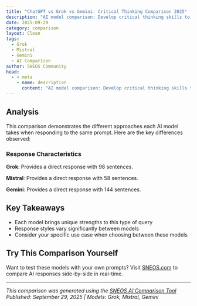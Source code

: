```yaml
---
title: "ChatGPT vs Grok vs Gemini: Critical Thinking Comparison 2025"
description: "AI model comparison: Develop critical thinking skills to avoid misinformation and make better decisions..."
date: 2025-09-29
category: comparison
layout: Clean
tags:
  - Grok
  - Mistral
  - Gemini
  - AI Comparison
author: SNEOS Community
head:
  - - meta
    - name: description
      content: "AI model comparison: Develop critical thinking skills to avoid misinformation and make better decisions..."
---
```


<ChatComparison
  title="ChatGPT vs Grok vs Gemini: Critical Thinking Comparison 2025"
  prompt="Develop critical thinking skills to avoid misinformation and make better decisions"
  :responses='{
    "Grok": "Developing critical thinking skills is essential for navigating the vast amount of information we encounter daily, avoiding misinformation, and making informed decisions. Critical thinking involves analyzing, evaluating, and reasoning through information to form well-grounded conclusions. Below is a comprehensive guide to help you cultivate these skills and apply them effectively.\n\n---\n\n### 1. Understand What Critical Thinking Is\nCritical thinking is the ability to think clearly and rationally, understanding the logical connection between ideas. It involves:\n- **Questioning assumptions**: Not accepting things at face value.\n- **Evaluating evidence**: Assessing the credibility and relevance of information.\n- **Considering alternative perspectives**: Looking at situations from multiple angles.\n- **Making reasoned judgments**: Drawing conclusions based on evidence and logic.\n\nBy honing these skills, you can distinguish fact from opinion, recognize biases, and make decisions rooted in reality.\n\n---\n\n### 2. Cultivate a Questioning Mindset\nTo avoid misinformation, train yourself to ask questions about the information you encounter. Some key questions include:\n- **What is the source of this information?** Is it a reputable outlet, expert, or primary source, or is it an unverified social media post?\n- **What evidence supports this claim?** Are there facts, data, or research backing it up, or is it based on anecdotes or opinions?\n- **Who benefits from this information?** Consider whether there\u2019s an agenda or bias behind the message (e.g., financial gain, political motives).\n- **Are there alternative explanations or perspectives?** Avoid jumping to conclusions by exploring other viewpoints.\n- **Does this make logical sense?** Check for inconsistencies, contradictions, or logical fallacies.\n\nPracticing this habit will help you sift through noise and focus on credible information.\n\n---\n\n### 3. Learn to Identify Misinformation\nMisinformation spreads quickly, especially online. Use these strategies to spot and avoid it:\n- **Check the source**: Look up the credibility of the website, author, or organization sharing the information. Fact-checking tools like Snopes, FactCheck.org, or PolitiFact can help.\n- **Be wary of sensationalism**: Headlines or content designed to provoke strong emotions (anger, fear, outrage) often distort the truth. If it feels exaggerated or \u201Ctoo good to be true,\u201D dig deeper.\n- **Cross-verify information**: Confirm the same news or claim from multiple trusted sources before accepting it as fact.\n- **Look for primary data**: Rely on original research, official statements, or raw data rather than secondhand interpretations.\n- **Beware of confirmation bias**: Avoid seeking out information that only aligns with your existing beliefs. Challenge your views by exploring opposing arguments.\n\n---\n\n### 4. Develop Analytical Skills\nAnalytical thinking is at the core of critical thinking. It involves breaking down complex information into smaller parts to understand it better. To strengthen this skill:\n- **Identify key arguments**: When reading or listening, pinpoint the main claims and the evidence supporting them.\n- **Spot logical fallacies**: Learn to recognize common fallacies like ad hominem (attacking the person, not the argument), strawman (misrepresenting an argument to make it easier to attack), or slippery slope (assuming one action inevitably leads to a series of negative events).\n- **Evaluate cause and effect**: Ask whether a claimed relationship between two things is supported by evidence or if it\u2019s speculative.\n- **Practice pattern recognition**: Look for trends or recurring themes in data or arguments to draw informed conclusions.\n\n---\n\n### 5. Embrace Open-Mindedness and Curiosity\nCritical thinking isn\u2019t about being skeptical of everything\u2014it\u2019s about being open to new ideas while evaluating them carefully. To foster open-mindedness:\n- **Seek diverse perspectives**: Read or listen to opinions from people with different backgrounds, cultures, and viewpoints.\n- **Admit when you\u2019re wrong**: Be willing to change your mind when presented with strong evidence. This builds intellectual humility.\n- **Stay curious**: Ask \u201Cwhy\u201D and \u201Chow\u201D to deepen your understanding of complex issues.\n\n---\n\n### 6. Improve Decision-Making Skills\nCritical thinking directly impacts your ability to make sound decisions. Use these steps to apply it to decision-making:\n- **Define the problem**: Clearly articulate what decision needs to be made and why it matters.\n- **Gather relevant information**: Collect facts and data from reliable sources, avoiding assumptions or hearsay.\n- **Weigh pros and cons**: List the potential outcomes of each option, considering short-term and long-term consequences.\n- **Consider biases**: Reflect on whether personal biases, emotions, or external pressures are influencing your judgment.\n- **Make a reasoned choice**: Base your decision on logic and evidence rather than impulse or peer pressure.\n- **Reflect on the outcome**: After deciding, evaluate whether it was effective and what you could improve for next time.\n\n---\n\n### 7. Sharpen Media Literacy\nIn the digital age, misinformation often spreads through social media, websites, and other platforms. Enhance your media literacy with these tips:\n- **Understand how algorithms work**: Platforms often show content based on your past behavior, creating echo chambers. Actively seek out diverse content.\n- **Recognize clickbait**: Avoid engaging with sensationalist headlines or posts designed to manipulate emotions.\n- **Learn to spot fake visuals**: Use tools like reverse image search (e.g., Google Images) to check if photos or videos are manipulated or taken out of context.\n- **Follow credible outlets**: Prioritize news from established, transparent organizations that adhere to journalistic standards.\n\n---\n\n### 8. Practice Reflective Thinking\nReflection helps you learn from past experiences and improve your critical thinking over time. Try these exercises:\n- **Keep a journal**: Write down decisions you made, why you made them, and how they turned out. Analyze what worked or didn\u2019t.\n- **Engage in debates**: Discuss issues with others to practice articulating your thoughts and considering counterarguments.\n- **Review your beliefs**: Periodically question long-held assumptions or opinions to ensure they\u2019re still supported by evidence.\n\n---\n\n### 9. Build Emotional Intelligence\nEmotions can cloud judgment and make you more susceptible to misinformation or poor decisions. Strengthen your emotional intelligence by:\n- **Recognizing emotional triggers**: Notice when emotions like fear or anger influence your thinking, and pause before reacting.\n- **Practicing empathy**: Understand others\u2019 perspectives to reduce bias and improve collaboration.\n- **Staying calm under pressure**: Use mindfulness or deep breathing to maintain clarity during stressful situations.\n\n---\n\n### 10. Engage in Lifelong Learning\nCritical thinking is a skill that grows with practice and exposure to new ideas. Commit to continuous improvement by:\n- **Reading widely**: Explore books, articles, and research on diverse topics to broaden your knowledge base.\n- **Taking courses**: Enroll in classes on logic, philosophy, or critical thinking (many are available online for free or at low cost, such as through Coursera or edX).\n- **Solving problems**: Tackle puzzles, riddles, or real-world challenges to sharpen your analytical skills.\n- **Joining discussion groups**: Engage in forums or communities where ideas are debated respectfully.\n\n---\n\n### 11. Apply Critical Thinking to Everyday Life\nPractice critical thinking in small, everyday scenarios to build the habit:\n- **When shopping**: Research product reviews and compare prices before buying.\n- **When voting**: Investigate candidates\u2019 policies and track records instead of relying on ads or rhetoric.\n- **When consuming news**: Question headlines and seek primary sources for major stories.\n- **When debating**: Focus on facts and logic rather than personal attacks or emotions.\n\n---\n\n### 12. Be Patient\u2014Critical Thinking Takes Time\nDeveloping critical thinking skills is a gradual process. Avoid rushing to conclusions or feeling frustrated if you\u2019re unsure at first. Over time, you\u2019ll become more confident in your ability to analyze information and make sound decisions.\n\n---\n\n### Tools and Resources to Support Critical Thinking\n- **Fact-Checking Websites**: Snopes, FactCheck.org, PolitiFact, and Reuters Fact Check.\n- **Media Literacy Guides**: Check out resources from the Center for Media Literacy or the News Literacy Project.\n- **Books on Critical Thinking**:\n  - *Thinking, Fast and Slow* by Daniel Kahneman\n  - *The Art of Thinking Clearly* by Rolf Dobelli\n  - *A Rulebook for Arguments* by Anthony Weston\n- **Online Courses**: Look for free or affordable courses on platforms like Coursera, edX, or Khan Academy.\n\n---\n\nBy consistently applying these strategies, you\u2019ll build a strong foundation in critical thinking, enabling you to avoid misinformation, challenge assumptions, and make better decisions in both personal and professional contexts. Start small, stay curious, and keep practicing!",
    "Mistral": "Developing critical thinking skills is essential for navigating the complex landscape of information and making informed decisions. Here are some strategies to help you avoid misinformation and enhance your critical thinking abilities:\n\n### 1. **Evaluate the Source**\n   - **Credibility**: Check the reputation and credibility of the source. Look for authors, organizations, or publications that are well-regarded in their field.\n   - **Bias**: Consider the potential biases of the source. Understand the motivations behind the information being presented.\n   - **Transparency**: Look for sources that are transparent about their methods, data, and funding.\n\n### 2. **Verify Information**\n   - **Cross-Check**: Verify information from multiple sources. If a claim is true, it should be corroborated by other reliable sources.\n   - **Fact-Checking**: Use fact-checking websites and tools to verify the accuracy of claims. Websites like Snopes, FactCheck.org, and Politifact can be helpful.\n\n### 3. **Analyze the Evidence**\n   - **Quality of Evidence**: Assess the quality and relevance of the evidence presented. Look for peer-reviewed studies, expert opinions, and empirical data.\n   - **Logical Consistency**: Ensure that the arguments and evidence are logically consistent and coherent.\n\n### 4. **Understand Context**\n   - **Historical Context**: Consider the historical and cultural context of the information. Understanding the background can provide deeper insights.\n   - **Current Events**: Be aware of current events and how they might influence the information being presented.\n\n### 5. **Question Assumptions**\n   - **Identify Assumptions**: Recognize the underlying assumptions in arguments and claims. Question whether these assumptions are valid.\n   - **Challenge Assumptions**: Be willing to challenge your own assumptions and those of others. This can help you see different perspectives.\n\n### 6. **Consider Alternative Viewpoints**\n   - **Diverse Perspectives**: Seek out and consider alternative viewpoints. This can help you understand the full spectrum of opinions and arguments.\n   - **Critical Evaluation**: Evaluate alternative viewpoints critically. Consider their strengths and weaknesses.\n\n### 7. **Avoid Emotional Reasoning**\n   - **Emotional Bias**: Be aware of how emotions can influence your thinking. Try to separate emotional reactions from logical analysis.\n   - **Objectivity**: Strive for objectivity in your evaluation of information. Focus on the facts and evidence.\n\n### 8. **Develop Media Literacy**\n   - **Understand Media**: Learn about how media operates, including the business models, editorial policies, and biases of different outlets.\n   - **Digital Literacy**: Develop skills in navigating digital media, including understanding algorithms, social media dynamics, and online advertising.\n\n### 9. **Practice Active Listening**\n   - **Engage Actively**: Engage actively with information. Ask questions, seek clarification, and think critically about what you are hearing or reading.\n   - **Reflect**: Take time to reflect on the information. Consider how it fits with your existing knowledge and beliefs.\n\n### 10. **Continuous Learning**\n   - **Stay Informed**: Keep up-to-date with current research and developments in your areas of interest.\n   - **Lifelong Learning**: Embrace a mindset of lifelong learning. Be open to new ideas and willing to revise your beliefs based on new evidence.\n\n### 11. **Use Critical Thinking Tools**\n   - **Logical Fallacies**: Learn to recognize logical fallacies in arguments. This can help you identify flawed reasoning.\n   - **Scientific Method**: Apply the principles of the scientific method, such as hypothesis testing and empirical verification.\n\n### 12. **Seek Feedback**\n   - **Peer Review**: Share your thoughts and conclusions with others. Seek feedback and be open to constructive criticism.\n   - **Collaboration**: Collaborate with others to discuss and analyze information. Different perspectives can enrich your understanding.\n\nBy incorporating these strategies into your daily habits, you can enhance your critical thinking skills, avoid misinformation, and make better-informed decisions.",
    "Gemini": "Okay, let\u0027s break down how to develop critical thinking skills to combat misinformation and improve decision-making.  We\u0027ll cover key concepts, practical techniques, and ways to build these skills over time.\n\n**I. Understanding Critical Thinking: What It Is and Why It Matters**\n\n*   **Definition:** Critical thinking is the ability to analyze information objectively and form a judgment. It involves evaluating evidence, identifying assumptions, recognizing biases, and considering different perspectives.  It\u0027s *not* just about being critical; it\u0027s about *thoughtful* analysis.\n\n*   **Why It Matters:**\n    *   **Combating Misinformation:** In the age of readily available information (and *misinformation*), critical thinking is essential to distinguish facts from falsehoods, propaganda, and manipulation.\n    *   **Better Decision-Making:** Whether it\u0027s personal choices, professional challenges, or civic engagement, critical thinking helps you weigh options, understand consequences, and make informed decisions.\n    *   **Problem Solving:**  Critical thinking provides a framework for breaking down complex problems, identifying root causes, and developing effective solutions.\n    *   **Enhanced Communication:**  By understanding how arguments are constructed, you can communicate your own ideas more clearly and persuasively and evaluate the communication of others more effectively.\n    *   **Intellectual Independence:**  Critical thinking empowers you to think for yourself, rather than blindly accepting what you\u0027re told.\n\n**II. Key Components and Skills of Critical Thinking**\n\nHere\u0027s a breakdown of the core skills involved:\n\n*   **Analysis:**\n    *   **Identify the Main Idea:** What is the central claim or argument being presented?\n    *   **Break Down Arguments:** Dissect the argument into its premises (evidence or reasons) and conclusion.\n    *   **Identify Assumptions:** What underlying beliefs or principles are being taken for granted? Are they valid?\n    *   **Recognize Patterns:** Are there recurring themes, logical structures, or rhetorical devices being used?\n\n*   **Evaluation:**\n    *   **Assess Evidence:** Is the evidence credible, relevant, and sufficient to support the claim?\n    *   **Evaluate Sources:**  Is the source reliable? Consider the author\u0027s expertise, potential biases, and reputation. Look for evidence-based sources.\n    *   **Detect Logical Fallacies:**  Identify flaws in reasoning (e.g., ad hominem, straw man, false dilemma, appeal to emotion, bandwagon effect).  (More on fallacies below.)\n    *   **Consider Alternative Perspectives:** What are other possible explanations or interpretations?  Seek out viewpoints that differ from your own.\n\n*   **Inference:**\n    *   **Draw Logical Conclusions:** Based on the evidence, what conclusions can you reasonably draw?\n    *   **Identify Implications:** What are the potential consequences or implications of a particular idea or decision?\n    *   **Make Predictions:** Based on the available information, what is likely to happen in the future?\n\n*   **Explanation:**\n    *   **Articulate Your Reasoning:** Clearly explain your thought process and the reasons behind your conclusions.\n    *   **Communicate Effectively:** Present your ideas in a clear, concise, and persuasive manner.\n\n*   **Self-Regulation:**\n    *   **Reflect on Your Own Thinking:**  Be aware of your own biases, assumptions, and emotional responses.\n    *   **Be Open to Changing Your Mind:**  Be willing to revise your beliefs in light of new evidence or compelling arguments.\n    *   **Seek Feedback:**  Ask others to critique your thinking and provide constructive criticism.\n\n**III. Practical Techniques and Strategies for Developing Critical Thinking**\n\nHere\u0027s how to put these skills into practice:\n\n1.  **Question Everything (But Do It Respectfully):**\n    *   Don\u0027t accept information at face value.  Ask \u0022Why?\u0022, \u0022How?\u0022, \u0022What if?\u0022, \u0022Who benefits?\u0022, and \u0022What\u0027s the evidence?\u0022.\n    *   Practice intellectual humility. Acknowledge the limits of your knowledge.\n    *   Be skeptical, but not cynical. Skepticism is healthy questioning; cynicism is dismissing everything without consideration.\n\n2.  **Analyze Information Sources Carefully:**\n    *   **The CRAAP Test:** A helpful mnemonic for evaluating sources:\n        *   **Currency:**  How recent is the information?  Is it still relevant?\n        *   **Relevance:**  Is the information related to your topic? Who is the intended audience?\n        *   **Authority:**  Who is the author/publisher/source?  What are their credentials?  Are they experts?\n        *   **Accuracy:**  Is the information accurate and supported by evidence?  Can you verify it through other sources?\n        *   **Purpose:**  What is the purpose of the information?  Is it to inform, persuade, entertain, or sell?  Is there any bias?\n\n    *   **Lateral Reading:**  Instead of staying on the same website and trying to determine its credibility, open multiple tabs and research the *source* itself on other reputable websites (e.g., Wikipedia, Snopes, fact-checking organizations, news outlets known for accuracy).\n\n3.  **Identify and Avoid Cognitive Biases:**\n    *   **Confirmation Bias:** The tendency to seek out and interpret information that confirms your existing beliefs, while ignoring contradictory evidence.  Actively seek out opposing viewpoints.\n    *   **Availability Heuristic:**  Overestimating the likelihood of events that are readily available in your memory (e.g., vivid news stories).  Rely on data and statistics rather than anecdotes.\n    *   **Anchoring Bias:**  Over-relying on the first piece of information you receive (the \u0022anchor\u0022) when making decisions.  Consider a wide range of options and perspectives.\n    *   **Halo Effect:**  Allowing your overall impression of a person or thing to influence your judgments about specific traits.  Evaluate each aspect independently.\n    *   **Groupthink:**  The desire for harmony in a group that leads to irrational or dysfunctional decision-making.  Encourage dissenting opinions and independent thought.\n\n4.  **Recognize and Avoid Logical Fallacies:**\n    *   **Ad Hominem:** Attacking the person making the argument rather than the argument itself.\n    *   **Straw Man:** Misrepresenting someone\u0027s argument to make it easier to attack.\n    *   **False Dilemma (Either/Or Fallacy):** Presenting only two options when more exist.\n    *   **Appeal to Emotion:** Using emotional manipulation instead of logical reasoning.\n    *   **Bandwagon Effect:** Arguing that something is true because it\u0027s popular.\n    *   **Appeal to Authority:** Citing an authority figure who is not an expert on the topic at hand.\n    *   **Hasty Generalization:** Drawing a conclusion based on insufficient evidence.\n    *   **Post Hoc Ergo Propter Hoc (False Cause):** Assuming that because one event followed another, the first event caused the second.\n    *   **Slippery Slope:** Arguing that one action will inevitably lead to a series of negative consequences.\n    *   **Red Herring:** Introducing an irrelevant topic to distract from the main issue.\n\n    (There are many more!  Look up a list of common logical fallacies and familiarize yourself with them.)\n\n5.  **Practice Active Reading and Listening:**\n    *   **Summarize:**  After reading a passage or listening to someone speak, summarize the main points in your own words.\n    *   **Question:**  Ask yourself questions about the material.  What are the key arguments?  What evidence is presented?  What are the assumptions?\n    *   **Connect:**  Relate the information to your existing knowledge and experiences.  How does it fit in with what you already know?\n    *   **Evaluate:**  Assess the credibility of the source and the validity of the arguments.\n\n6.  **Engage in Deliberate Practice:**\n    *   **Solve Puzzles and Brain Teasers:**  Exercises that require logical thinking and problem-solving skills.\n    *   **Play Strategy Games:**  Games like chess, Go, and even video games that require planning, analysis, and decision-making.\n    *   **Debate and Discuss:**  Engage in respectful debates and discussions with others, focusing on the merits of the arguments rather than personal attacks.\n    *   **Write Argumentative Essays:**  Practice constructing well-reasoned arguments and supporting them with evidence.\n    *   **Analyze Real-World Problems:**  Apply critical thinking skills to address challenges in your personal life, work, or community.\n\n7.  **Cultivate a Growth Mindset:**\n    *   Believe that your intelligence and abilities can be developed through effort and learning.\n    *   Embrace challenges as opportunities for growth.\n    *   Don\u0027t be afraid to make mistakes.  Learn from your errors and keep improving.\n\n8.  **Seek Diverse Perspectives:**\n    *   Read books and articles from a variety of authors and sources.\n    *   Talk to people who have different backgrounds and viewpoints.\n    *   Travel to different places and experience different cultures.\n\n9.  **Be Mindful of Your Emotional State:**\n    *   Recognize when you are feeling particularly emotional (e.g., angry, anxious, excited).\n    *   Take a step back and try to approach the situation more objectively.\n    *   Avoid making important decisions when you are feeling emotionally overwhelmed.\n\n**IV. Resources for Further Learning**\n\n*   **Books:**\n    *   \u0022Thinking, Fast and Slow\u0022 by Daniel Kahneman\n    *   \u0022Critical Thinking: A Concise Guide\u0022 by Tracy Bowell and Gary Kemp\n    *   \u0022Asking the Right Questions: A Guide to Critical Thinking\u0022 by M. Neil Browne and Stuart M. Keeley\n    *   \u0022Factfulness: Ten Reasons We\u0027re Wrong About the World \u2013 and Why Things Are Better Than You Think\u0022 by Hans Rosling\n    *   \u0022The Scout Mindset: Why Some People See Things Clearly and Others Don\u0027t\u0022 by Julia Galef\n\n*   **Websites and Organizations:**\n    *   **Snopes:** (snopes.com) A fact-checking website.\n    *   **FactCheck.org:** (factcheck.org) A nonpartisan fact-checking organization.\n    *   **PolitiFact:** (politifact.com) A Pulitzer Prize-winning fact-checking website.\n    *   **AllSides:** (allsides.com) Presents news stories from different political perspectives.\n    *   **The Critical Thinking Community:** (criticalthinking.org) Provides resources and educational materials on critical thinking.\n    *   **Media Bias/Fact Check:** (mediabiasfactcheck.com) Rates the bias and factual accuracy of news sources.\n\n*   **Online Courses:**\n    *   Coursera, edX, and other online learning platforms offer courses on critical thinking, logic, and argumentation.  Search for \u0022critical thinking\u0022 or \u0022logical reasoning.\u0022\n\n**V. Continuous Improvement**\n\nCritical thinking is not a one-time achievement; it\u0027s a lifelong process.  Make a conscious effort to practice these skills regularly and to reflect on your own thinking. Be patient with yourself, and celebrate your progress along the way. The more you practice, the more natural and effective your critical thinking skills will become. Good luck!\n"
  }'
  published-date="16:23"
/>

## Analysis

This comparison demonstrates the different approaches each AI model takes when responding to the same prompt. Here are the key differences observed:

### Response Characteristics

**Grok**: Provides a direct response with 98 sentences. 

**Mistral**: Provides a direct response with 58 sentences. 

**Gemini**: Provides a direct response with 144 sentences. 

## Key Takeaways

- Each model brings unique strengths to this type of query
- Response styles vary significantly between models
- Consider your specific use case when choosing between these models

## Try This Comparison Yourself

Want to test these models with your own prompts? Visit [SNEOS.com](https://sneos.com) to compare AI responses side-by-side in real-time.

---

*This comparison was generated using the [SNEOS AI Comparison Tool](https://sneos.com)*
*Published: September 29, 2025 | Models: Grok, Mistral, Gemini*
